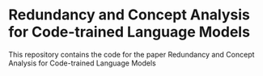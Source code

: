 # Redundancy and Concept Analysis for Code-trained Language Models
This repository contains the code for the paper Redundancy and Concept Analysis for Code-trained Language Models
